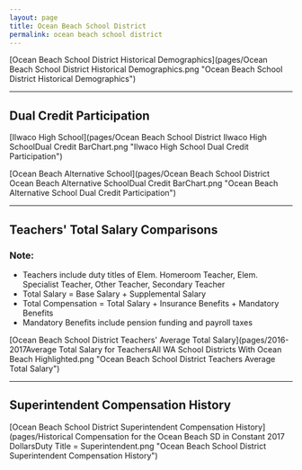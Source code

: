```yaml
---
layout: page
title: Ocean Beach School District
permalink: ocean beach school district
---
```



[Ocean Beach School District Historical Demographics](pages/Ocean Beach School District Historical Demographics.png "Ocean Beach School District Historical Demographics")

___

## Dual Credit Participation

[Ilwaco High School](pages/Ocean Beach School District Ilwaco High SchoolDual Credit BarChart.png "Ilwaco High School Dual Credit Participation")

[Ocean Beach Alternative School](pages/Ocean Beach School District Ocean Beach Alternative SchoolDual Credit BarChart.png "Ocean Beach Alternative School Dual Credit Participation")


___

## Teachers' Total Salary Comparisons
### Note:
- Teachers include duty titles of Elem. Homeroom Teacher, Elem. Specialist Teacher, Other Teacher, Secondary Teacher
- Total Salary = Base Salary + Supplemental Salary
- Total Compensation = Total Salary + Insurance Benefits + Mandatory Benefits
- Mandatory Benefits include pension funding and payroll taxes

[Ocean Beach School District Teachers' Average Total Salary](pages/2016-2017Average Total Salary for TeachersAll WA School Districts With Ocean Beach Highlighted.png "Ocean Beach School District Teachers Average Total Salary")


___

## Superintendent Compensation History

[Ocean Beach School District Superintendent Compensation History](pages/Historical Compensation for the Ocean Beach SD in Constant 2017 DollarsDuty Title = Superintendent.png "Ocean Beach School District Superintendent Compensation History")

